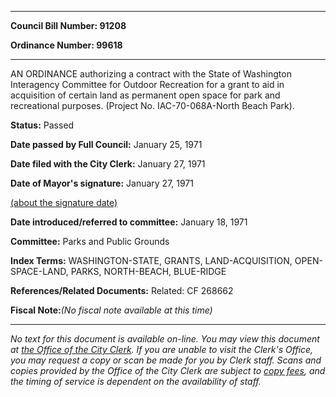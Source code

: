 

********

**Council Bill Number: 91208**
   
**Ordinance Number: 99618**
********

 AN ORDINANCE authorizing a contract with the State of Washington Interagency Committee for Outdoor Recreation for a grant to aid in acquisition of certain land as permanent open space for park and recreational purposes. (Project No. IAC-70-068A-North Beach Park).

**Status:** Passed
   
**Date passed by Full Council:** January 25, 1971
   
**Date filed with the City Clerk:** January 27, 1971
   
**Date of Mayor's signature:** January 27, 1971
   
[(about the signature date)](/~public/approvaldate.htm)
   
   
   
**Date introduced/referred to committee:** January 18, 1971
   
**Committee:** Parks and Public Grounds
   
   
**Index Terms:** WASHINGTON-STATE, GRANTS, LAND-ACQUISITION, OPEN-SPACE-LAND, PARKS, NORTH-BEACH, BLUE-RIDGE

**References/Related Documents:** Related: CF 268662

**Fiscal Note:**_(No fiscal note available at this time)_
********

_No text for this document is available on-line. You may view this document at [the Office of the City Clerk](http://www.seattle.gov/leg/clerk/contactUs.htm). If you are unable to visit the Clerk's Office, you may request a copy or scan be made for you by Clerk staff. Scans and copies provided by the Office of the City Clerk are subject to [copy fees](http://clerk.seattle.gov/~public/clerkfees.htm), and the timing of service is dependent on the availability of staff._

